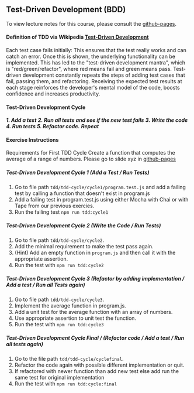 ## Test-Driven Development (BDD)

To view lecture notes for this course, please consult the [github-pages](https://code-craftsmanship-saturdays.github.io/software-testing).

#### Definition of TDD via Wikipedia [Test-Driven Development](https://en.wikipedia.org/wiki/Test-driven_development)
Each test case fails initially: This ensures that the test really works and can catch an error. Once this is shown, the underlying functionality can be implemented. This has led to the "test-driven development mantra", which is "red/green/refactor", where red means fail and green means pass. Test-driven development constantly repeats the steps of adding test cases that fail, passing them, and refactoring. Receiving the expected test results at each stage reinforces the developer's mental model of the code, boosts confidence and increases productivity.

#### Test-Driven Development Cycle
**_1. Add a test_**
**_2. Run all tests and see if the new test fails_**
**_3. Write the code_**
**_4. Run tests_**
**_5. Refactor code._**
**_Repeat_**

#### Exercise Instructions
Requirements for First TDD Cycle
Create a function that computes the average of a range of numbers.
Please go to slide xyz in [github-pages](https://code-craftsmanship-saturdays.github.io/software-testing)

##### Test-Driven Development Cycle 1 (Add a Test / Run Tests)
1. Go to file path `tdd/tdd-cycle/cycle1/program.test.js` and add a failing test by calling a function that doesn't exist in program.js
2. Add a failing test in program.test.js using either Mocha with Chai or with Tape from our previous exercies.
3. Run the failing test `npm run tdd:cycle1` 

##### Test-Driven Development Cycle 2 (Write the Code / Run Tests)
1. Go to file path `tdd/tdd-cycle/cycle2`.
2. Add the minimal requirement to make the test pass again.
3. (Hint) Add an empty function in `program.js` and then call it with the appropriate assertion.
4. Run the test with `npm run tdd:cycle2`

##### Test-Driven Development Cycle 3 (Refactor by adding implementation / Add a test / Run all Tests again)
1. Go to file path `tdd/tdd-cycle/cycle3`.
2. Implement the average function in program.js.
3. Add a unit test for the average function with an array of numbers.
4. Use appropriate assertion to unit test the function.
5. Run the test with `npm run tdd:cycle3`

##### Test-Driven Development Cycle Final / (Refactor code / Add a test / Run all tests again)
1. Go to the file path `tdd/tdd-cycle/cyclefinal`.
2. Refactor the code again with possible different implementation or quit.
3. If refactored with newer function than add new test else add run the same test for original implementation
4. Run the test with `npm run tdd:cycle:final`